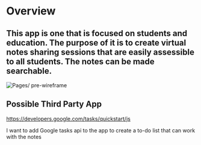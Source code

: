 # Overview
 <h2>This app is one that is focused on students and education. The purpose of it is to create virtual notes sharing sessions that are easily assessible to all students. The notes can be made searchable. </h2>

![Pages/ pre-wireframe](https://imgur.com/a/wx5RM8k)

## Possible Third Party App
https://developers.google.com/tasks/quickstart/js 

I want to add Google tasks api to the app to create a to-do list that can work with the notes


